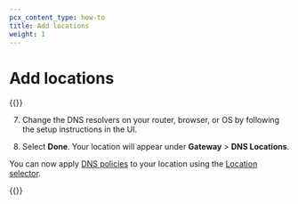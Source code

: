 ```yaml
---
pcx_content_type: how-to
title: Add locations
weight: 1
---
```


# Add locations

{{<render file="gateway/_add-locations.md">}}

7. Change the DNS resolvers on your router, browser, or OS by following the setup instructions in the UI.

8. Select **Done**. Your location will appear under **Gateway** > **DNS Locations**.

You can now apply [DNS policies](/cloudflare-one/policies/gateway/dns-policies/) to your location using the [Location selector](/cloudflare-one/policies/gateway/dns-policies/#location).

{{<render file="gateway/_add-locations-static-ip-warning.md">}}
